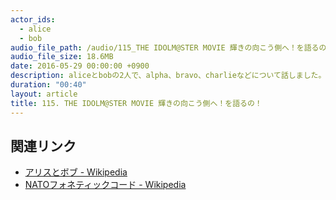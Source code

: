 ```yaml
---
actor_ids:
  - alice
  - bob
audio_file_path: /audio/115_THE IDOLM@STER MOVIE 輝きの向こう側へ！を語るの！.mp3
audio_file_size: 18.6MB
date: 2016-05-29 00:00:00 +0900
description: aliceとbobの2人で、alpha、bravo、charlieなどについて話しました。
duration: "00:40"
layout: article
title: 115. THE IDOLM@STER MOVIE 輝きの向こう側へ！を語るの！
---
```


## 関連リンク

- [アリスとボブ - Wikipedia](https://ja.wikipedia.org/wiki/%E3%82%A2%E3%83%AA%E3%82%B9%E3%81%A8%E3%83%9C%E3%83%96)
- [NATOフォネティックコード - Wikipedia](https://ja.wikipedia.org/wiki/NATO%E3%83%95%E3%82%A9%E3%83%8D%E3%83%86%E3%82%A3%E3%83%83%E3%82%AF%E3%82%B3%E3%83%BC%E3%83%89)
